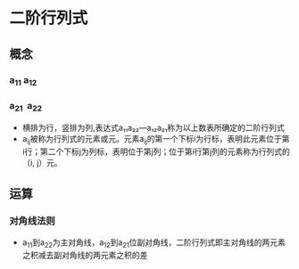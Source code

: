 # 二阶行列式

## 概念

### **a<sub>1</sub><sub>1</sub>  a<sub>1</sub><sub>2</sub>**

### **a<sub>2</sub><sub>1</sub>  a<sub>2</sub><sub>2</sub>**

* 横排为行，竖排为列,表达式a₁₁a₂₂—a₁₂a₂₁称为以上数表所确定的二阶行列式
* a<sub>i</sub><sub>j</sub>被称为行列式的元素或元。元素a<sub>i</sub><sub>j</sub>的第一个下标i为行标，表明此元素位于第i行；第二个下标j为列标，表明位于第j列；位于第i行第j列的元素称为行列式的（i, j）元。

## 运算

### 对角线法则

* a<sub>1</sub><sub>1</sub>到a<sub>2</sub><sub>2</sub>为主对角线，a<sub>1</sub><sub>2</sub>到a<sub>2</sub><sub>1</sub>位副对角线，二阶行列式即主对角线的两元素之积减去副对角线的两元素之积的差
